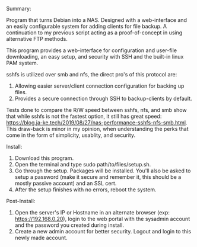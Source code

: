 Summary:

Program that turns Debian into a NAS. Designed with a web-interface and an easily configurable system for adding clients for file backup. A continuation to my previous script acting as a proof-of-concept in using alternative FTP methods.

This program provides a web-interface for configuration and user-file downloading, an easy setup, and security with SSH and the built-in linux PAM system.

sshfs is utilized over smb and nfs, the direct pro's of this protocol are:

1) Allowing easier server/client connection configuration for backing up files.
2) Provides a secure connection through SSH to backup-clients by default.

Tests done to compare the R/W speed between sshfs, nfs, and smb show that while sshfs is not the fastest option, it still has great speed: https://blog.ja-ke.tech/2019/08/27/nas-performance-sshfs-nfs-smb.html. This draw-back is minor in my opinion, when understanding the perks that come in the form of simplicity, usablity, and security.

Install:

1) Download this program.
2) Open the terminal and type sudo path/to/files/setup.sh.
3) Go through the setup. Packages will be installed. You'll also be asked to setup a password (make it secure and remember it, this should be a mostly passive account) and an SSL cert.
4) After the setup finishes with no errors, reboot the system.

Post-Install:

1) Open the server's IP or Hostname in an alternate browser (exp: https://192.168.0.20), login to the web portal with the sysadmin account and the password you created during install.
2) Create a new admin account for better security. Logout and login to this newly made account.

